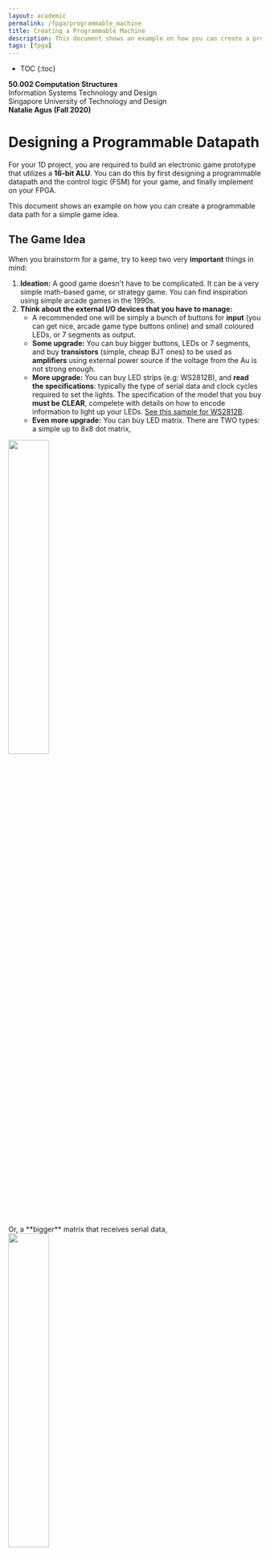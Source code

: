 ```yaml
---
layout: academic
permalink: /fpga/programmable_machine
title: Creating a Programmable Machine
description: This document shows an example on how you can create a programmable data path for a simple game idea that might be useful for your 1D project. 
tags: [fpga]
---
```

* TOC
{:toc}

**50.002 Computation Structures**
<br>
Information Systems Technology and Design
<br>
Singapore University of Technology and Design
<br>
**Natalie Agus (Fall 2020)**

# Designing a Programmable Datapath 

For your 1D project, you are required to build an electronic game prototype that utilizes a **16-bit ALU**. You can do this by first designing a programmable datapath and the control logic (FSM) for your game, and finally implement on your FPGA. 

This document shows an example on how you can create a programmable data path for a simple game idea. 

## The Game Idea
When you brainstorm for a game, try to keep two very **important** things in mind:
1. **Ideation:** A good game doesn't have to be complicated. It can be a very simple math-based game, or strategy game. You can find inspiration using simple arcade games in the 1990s. 
2. **Think about the external I/O devices that you have to manage:**
	* A recommended one will be simply a bunch of buttons for **input** (you can get nice, arcade game type buttons online) and small coloured LEDs, or 7 segments as output. 
	* **Some upgrade:** You can buy bigger buttons, LEDs or 7 segments, and buy **transistors** (simple, cheap BJT ones) to be used as **amplifiers** using external power source if the voltage from the Au is not strong enough. 
	* **More upgrade:** You can buy LED strips (e.g: WS2812B), and **read the specifications**: typically the type of serial data and clock cycles required to set the lights. The specification of the model that you buy **must be CLEAR**, compelete with details on how to encode information to light up your LEDs. [See this sample for WS2812B](https://www.dropbox.com/s/7kj6aa9n6817tid/WS2812.pdf?dl=0). 
	* **Even more upgrade:** You can buy LED matrix. There are TWO types: a simple up to 8x8 dot matrix,
<img src="https://dropbox.com/s/9fq8jdfe4n5h0zp/dot.png?raw=1"  style="width: 40%;"  >
<br>
Or, a **bigger** matrix that receives serial data,<br>
<img src="https://dropbox.com/s/8nfp3inp8yi1t4v/bigmatrix.png?raw=1" style="width: 40%;"   >
<br>

	For the small matrix, you can use easy registers / dff to manage the data. For the big matrix, **you need to use some kind of RAM module** (you can use simple RAM default component in Alchitry) to store your data for the matrix to display at all times. 
	> <span style="background-color:yellow; color: black"> **NEVER use dff** for massive storage of data to be read by the big matrix! Your compile time is going to take a bizarrely long time or fail altogether because the FPGA does not have enough logic unit!  </span>
	* **Advanced upgrade:** To use VGA + screen output and USB gamepads. **This is not recommended unless you have had prior experience.** If you're new to this, then it will waste a lot of your time, and it is very risky with little value-add to your project because the focus of this project is to design a programmable data path, and not to produce a fancy output per se. ***Note that we also will not entertain any request to teach how to use the VGA output or read USB input. We will prioritise other more important requests instead. If you choose to go down this path, you are on your own.*** 




### **The Counter Game**
As an example, let's assume we were to implement this game called **The Counter Game**. The basic specs are as follows:

**Players:** Imagine two players, A and B, competing with one another

**Background:** They can view a display that shows a number, initially set to 0. The number is increased at a **random**, **varying rate.** 

**Procedure:** Any player can choose to *collect* the number, therefore **resetting** the number to zero and obtain a score equivalent to the current number when the player choose to *collect* it.  Each player however, can only choose to collect the number **three times at maximum.** The game runs for 30 seconds, and ends once the timer runs out, or that both players have used up their 3 collection chances. 

 **Winning Condition:** The player with the *most score* at the end of 30 seconds wins the game. If both players end up with the same score, then the game ends in a *draw*. 

Therefore the external **inputs** required for this game are simply TWO buttons, one for each player. 

The external **outputs** required for this game: 
1. A 4-digit **7-segment display** to show the current *collectible* number
2. A 2-digit **7-segment display** to show how much of the 30-seconds time remains, *OR* simply **5 LEDs placed in a row** to display the number of seconds **remaining in binary form.** 
3. Two 4-digit **7-segment displays** to display the current score of **each player,** *OR* simply again a few LEDs placed in a row to display each player's score in binary. 

*Note: As stated above, if you were to use a large 7-segment display then purchase some BJT transistors to amplify the power to be high enough e.g: 6V/10V to run the displays.* 

## Planning the Datapath

It is recommended that you follow a generic simplified  **custom** $$\beta$$-like structure (without the PC and RAM unless you want to design a generic instruction set):
1. You have a **REGFILE** system, where it stores a bunch of registers inside that's addressable. It's up to you to define how many combinational read ports and how many sequential write ports. 
2. **Combinational Logic Unit:** **You must utilize a 16-bit ALU, so you have no choice on this.** <span style="background-color:yellow; color: black">Therefore this makes your datapath to be a 16-bit architecture by default. </span>
3. You have a **Control Unit**, which is simply an FSM that gives out different control signals at various time step. 

It is imperative that ALL sequential parts that requires CLK is fed with the **SAME default Alchitry CLK at 100MHz.** You can create other submodules to be plugged into your datapath to act as frequency divider (slowing down the clock cycle) but <span style="background-color:yellow; color: black"> DO NOT MESS with the CLK for the REGFILE and FSM **unless you are a very experienced FPGA developer.**  </span>

## Designing the REGFILE
The first step in designing a datapath is to think about **how much storage** you will need, and how many bits of data your machine can support at each cycle? 

> Since we are using a 16-bit ALU, it automatically makes your custom game machine a 16-bit architecture. So we shall choose to use 16-bit registers. 

For this simple game, we need the following values to be stored:
1. Score of P1 
2. Score of P2 
3. Number of times P1 has clicked its button
4. Number of times P2 has clicked its button
5. Current collectible number (**counter**)
6. Seconds (time) left for the game

We also need some registers to act as temporary storage value. Therefore the simplest step is to design a REGFILE unit that contains *16* **16-bit registers** (4-bit addressable). We can set some register addresses to be fixed:
* **0x0** : P1 Score Reg
* **0x1** : P2 Score Reg
* **0x2** : P1 Button Count Reg
* **0x3** : P2 Button Count Reg
* **0x7** : Current Counter Reg
* **0x8** : Timer Reg
* **0x9** to **0xF** : Temp Regs

One possible REGFILE schematic for your custom game datapath is as such:
<img src="https://dropbox.com/s/u0tl14d2lcda584/regfile.png?raw=1"   >

> It is very important to plan the schematic first BEFORE actually coding it on your FPGA. This speeds up your development time and save you from the pain of debugging. 

In general, a REGFILE system MUST have combinational read ports and sequential write ports. It is up to you to decide how many ports for each. This affect the amount of input and output terminals you need to make to your regfile.

**For each read port:** 
* You need to specify a read address `Rx`. Number of bits of register address depend on how many dffs are there in the REGFILE. 
* Specify a data out port: `Rx_data`. Number of bits depend on the number of bits each dff can store. 

**For each write port:**
* You need to specify a write address `Rx`. Again, number of bits of register address depend on how many dffs are there in the REGFILE. 
* A write enable: `WE_Rx` signal, to enable or disable write to this register `Rx`
* Specify a data write in port: `Rx_writedata`. Number of bits depend on the number of bits each dff can store. 

> For this example, we follow the $$\beta$$: to have 2 read ports and 1 write ports. Three addresses should be received by the REGFILE: `Ra` and `Rb` for read addresses and `Rc` for write addresses. 

* **Input:** 
	* `CLK` (obviously!) 
	* 1 **`WE`** signal
	* 1 **`Write Address`** port  (4-bits)
	* 1 **`Write Data`** port (16-bits) 
	* 2 **`Read Addresses`**  port (4-bits each)


* **Output**: 
	* 2 data out ports: **`Ra_data`** and **`Rb_data`** (16 bits each)
	* **DIRECT** connection to external output device as a design choice, for ***convenience*** (16 bits each):
		* Value of `Reg[0x0]` to display P1 Score at all times
		* Value of `Reg[0x1]` to display P2 Score at all times
		* Value of `Reg[0x8]` to display game time left at all times

	> **Note**: depending on your design, you may not we need to show the counter value, but it will  cause you to keep track of two counters: the one displayed to the players, and this internal counter. *These two counter values must be equal at all times.* If you have problems synchronising between the two, then just have ONE dff to track the current counter value that's read by the output device as well similar to how P1 score and P2 score are also displayed. 

Coding a REGFILE on an FPGA is not an issue after you have solidly **define** the addressing system, and input/output ports of the module. This REGFILE should be implemented as a single file, e.g: `regfile.luc`. See [this github file](https://github.com/natalieagus/SampleAlchitryProjects/blob/master/CounterGame/source/game_miniRegfiles.luc) for its sample implementation. 

## Designing the ALU and Support Datapath 

We can easily adapt the design of $$\beta$$ when we want to connect the ALU with the REGFILE. It is an art to design a good, programmable datapath. 

A super simple support datapath should have some kind of `ASEL` mux, `BSEL` mux, and `WDSEL` mux:
* `ASEL`: to decide what's fed into the `A` port of the ALU
* `BSEL`: to decide what's fed into the `B` port of the ALU
* `WDSEL`: to decide what's fed into the `DATA IN` port of the REGFILE (what's written into `Reg[Rc]` if any).

The figure below illustrates that:
<img src="https://dropbox.com/s/p9puma2xbs23an8/alusupport.png?raw=1"   >

Obviously the control signals required are (coloured in the figure above):
* `ASEL` selector
* `BSEL` selector
* `WDSEL` selector
* `ALUFN` to define ALU operation
* `Ra, Rb, Rc` register addresses
* `WE` for write enable in REGFILE

**You can decide a few things depending on your game:**
* How many inputs to the `ASEL/BSEL/WDSEL` mux? This affects how many bits the control signals should be. 
* The value of inputs to each mux can either be from **other registers**, **other combinational logic units**, or a **constant** that's **relevant** for your game. For this game, we need a few constants:
	* The value "30" to reset the timer: `0x1E` at the ASEL mux
	* The value "3" to compare against current player's button press: `0x3` at the BSEL mux
	* "1" and "0" as standard constants to perform comparison in both muxes
	* At WDSEL mux, we can hardcode some fixed signal. `0xFFFF` signifies the "winning signal", `0x0000` signifies the "losing signal", and `0x000F` signifies the "draw signal". We can easily load this to the score registers when the game ends to indicate who wins the game. 

After you're finished with your `alu.luc` and `regfile.luc` modules, you simply need to assemble them together in a new file e.g: `datapath.luc` that defines the connections for each instance. For example, the asel connection:

```cpp

//asel mux
case(game_controlunit.asel){
	b00 : inputAlu_a = players.out_a;
	b01 : inputAlu_a = 1;
	b10 : inputAlu_a = 0;
	b11 : inputAlu_a = 30;
	default : 
		inputAlu_a = 0;
}
```



## Designing the Control Logic

The control logic unit is technically an FSM, unless you have designed an **instruction set** for your game, complete with its OPCODE and such like the actual $$\beta$$. 


The number of states depends on how complicated your game is. However you can begin your planning easily by starting with *four generic state groups:*
* `START` state: prepare necessary values when game begins.
* `IDLE` state: this is where your machine will be spending most of their time at. In this state, it **waits** for any input and direct the system to an appropriate handling state.
* `GAMEOVER` state: displays the endgame score and wait for reset button.
* `HANDLER` states: a series of states used to handle specific **events**, that are entered/invoked from the `IDLE` state. There are four major events, color coded in the FSM diagram below:
	* `BUTTON PRESS` event (black)
	* `INCREASE COUNTER`	event (red)
	* `DECREASE TIMER`	event (blue)
	* `COMPUTE WINNER` event (purple)

<img src="https://dropbox.com/s/gf992dyc1xu235b/FSM.png?raw=1"   >

`BUTTON PRESS` **event** is invoked when the control unit **receives button press signal** from either player:
* When any player press a button, we want to check if the player's current button press is less than 3. If yes, increment the button count, and increment the player's score based on the current collectible number in the counter, and then reset the counter. 
* If the player has pressed the button 3 times before, then no score update / counter reset is done. 

After either cases above is done, we have to check if both players have pressed their buttons for 3x as well (game is supposed to end if all players have used up their button presses regardless of time left). If yes, proceed to `COMPUTE WINNER` **event**. Otherwise, go back to `IDLE` state. 

**The other events to account for:**
* **Counter increment handling** (`INCREASE COUNTER`):  the control unit should receive some "random/varying" increment signal input from another unit. Whenever this variable increment machine produces a `1`, then we need to handle this event by increasing the counter reg, and going back to the `IDLE` state. 
* **Timer decrement handling** (`DECREASE TIMER`): the control unit should also receive some signal from a slow timer unit (that produces `1` every second instead) and decrement the timer register accordingly. A check on whether the timer register has reached zero has to be performed at the beginning of this event, and if so, proceed to `COMPUTE WINNER` event instead of decreasing the timer further. 

<span style="background-color:yellow; color: black"> Hence you can see that each **state** is like a **single** instruction, and an event is like  a function, comprised of many states. Within each state, you need to decide the value of the appropriate **all control signals**. </span>

Lets understand this with example. **Look at **`CHECK BUTTON COUNT P1<3` state****. It is *triggered* (from `IDLE`) if `P1 Button` is pressed, and output the following control signals:
* `alufn = CMPLT`
* `asel = b00`
* `bsel = b11`
* `we = b1`
* `ra = 0x2`
* `rb = --`
* `rc = 0xF`
* `wdsel = b00`
* `7-seg = b00` (Note: the first bit is a command for the external 7-seg representing the counter on whether they should +1. The second bit is to reset the counter). 


This means that in this state, we are comparing (`CMPLT`) the content of `Reg[0x2]` (*P1 Button Count Reg*), with the constant `3` that can be routed into the `B` port of the ALU when `bsel = b11`. The output of the ALU is stored at the temp register `Reg[0xF]` since `rc=0xF` and `we=1`. We do not use the output from the `Rb_data` port of the regfile and therefore it doesn't matter what value `rb` (read address of `Rb_data`) is. 

In the next cycle, we will arrive at the state `BRANCH P1 BUTTON` which will look at the content of `Reg[0xF]` and decide whether to return to `IDLE` or update P2's score. 

The same logic applies for any state. 

Coding an FSM in Lucid is very easy. You only need to import the `fsm` module and declare the states in the beginning. Then, in the `always` block things are repetitive: specify what output signals to be produced, and given input signals, specify the next state to go to. The code for the control unit can be found in [here](https://github.com/natalieagus/SampleAlchitryProjects/blob/master/CounterGame/source/game_CU.luc). 

## The Complete Datapath
The complete datapath for the sample Counter game should look like this. In fact, this **basic structure** can be adapted to implement any simple game. 

<img src="https://dropbox.com/s/tyjxwe2ygu51rnr/datapath.png?raw=1"   >

The complete code that describes the datapath along with the connection to the control logic can be found [here](https://github.com/natalieagus/SampleAlchitryProjects/blob/master/CounterGame/source/game_miniBeta.luc). 

The black boxes signifies connection to **external input/output devices.** Interfacing with external devices is tricky, and may be frustrating at first. So it is important for you to finish ALL basic FPGA tutorials as linked in the [course document](https://docs.google.com/document/d/10G-WRqCuoDnmcUJH6keefA_oOU1KshD1UI8jnKo4dig/edit?usp=sharing). **You need to take into account how to:**
1. **Debounce** a button press, and only producing a value `1` ONCE per button press **using an edge detector.**  
2. Create a small combinational logic module to produce a value of `1`  ONCE every second (denoted as `SLOW TIMER`). You can use a basic `counter` module set with `DIV`: 
	* `counter slow_timer(#SIZE(1),#DIV(26));`
	* And use  an **edge detector**
3. Create a combinational logic module that randomly produce a value of `1` (denoted as `VARIABLE INCREMENTER`). You can see the code [here](https://github.com/natalieagus/SampleAlchitryProjects/blob/master/CounterGame/source/variable_counter.luc).

Notice the bootstrapped REGFILE output : all 16-bits `Rb_data` straight to the FSM. This is like the `Z` unit in $$\beta$$, used for **branching** after a comparison check in the previous state.  You can also use this to branch and *perform next check* in **1 cycle**. The relevant state illustration and its sample lucid code is:<br>
<img src="https://dropbox.com/s/wh5rs5dakly3jtv/bcheck.png?raw=1" style="width: 40%;"   >


```cpp
game_fsm.BRANCHCHECK_P1P2BUTTONCOUNT:

	regfile_read_address_b = b1111; //temp reg
	if(regfile_datain[0]){
		alufn = b110011; //CMPEQ
		regfile_read_address_a = b0010; //P1 button reg
		bsel = b11; //constant 3
		we_regfile = 1;
		regfile_write_address = b1111; //temp reg
		game_fsm.d = game_fsm.BRANCH_P1BUTTONCOUNT;
	}
	else{
		game_fsm.d = game_fsm.IDLE;
	}
```
Therefore actually the **same game** can be implemented with less states if we merge all the *branch* + *next check/computation* states into a single state. As an example, we chose to display almost all branching state except the `BRANCH CHECK BUTTON COUNT P=3` state above as purely a branching state without performing further computation -- similar to how its done in $$\beta$$. 

<span style="background-color:yellow; color: black"> **Tips**: If you are a beginner, then perhaps it is easier to debug if you simplify your states (even though you end up with more states) </span>. 

## Summary 

It will help tremendously if you started by designing the blueprint of your game machine before you start coding. **For Checkoff 2, you are required to present to us the:**
1. Game Idea
2. Datapath
3. State Transition Diagram

Prepare your *complete* datapath diagram and state transition diagram (handwritten is fine) as shown in the example above. **You are highly recommended to keep your standard comparable, or better (by designing a proper instruction set, a RAM, and PC unit) than the example presented above.** 




 the design using an FPGA. 

